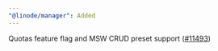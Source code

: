 ```yaml
---
"@linode/manager": Added
---
```


Quotas feature flag and MSW CRUD preset support ([#11493](https://github.com/linode/manager/pull/11493))

